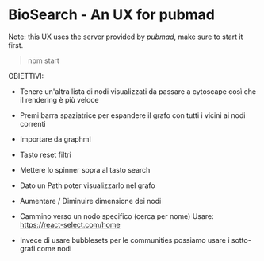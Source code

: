 # BioSearch - An UX for pubmad

Note: this UX uses the server provided by *pubmad*, make sure to start it first.

> npm start

OBIETTIVI:

- Tenere un'altra lista di nodi visualizzati da passare a cytoscape così che il rendering è più veloce

- Premi barra spaziatrice per espandere il grafo con tutti i vicini ai nodi correnti

- Importare da graphml

- Tasto reset filtri

- Mettere lo spinner sopra al tasto search

- Dato un Path poter visualizzarlo nel grafo

- Aumentare / Diminuire dimensione dei nodi

- Cammino verso un nodo specifico (cerca per nome)
Usare: https://react-select.com/home

- Invece di usare bubblesets per le communities possiamo usare i sotto-grafi come nodi